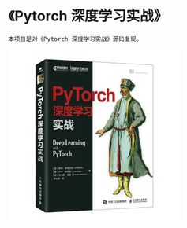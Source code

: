 # 《Pytorch 深度学习实战》

    本项目是对《Pytorch 深度学习实战》源码复现。
![Deep Learning With PyTorch](https://github.com/huk112739/Deep-Learning-With-PyTorch/blob/6283079abedd77c539eafe6cae606e48ebc19c5d/dataset/photo.png)
